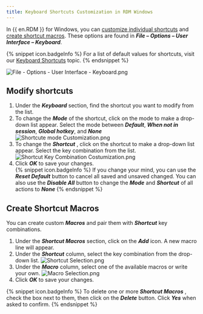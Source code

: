 ```yaml
---
title: Keyboard Shortcuts Customization in RDM Windows
---
```

In {{ en.RDM }} for Windows, you can [customize individual shortcuts](#modify) and [create shortcut macros](#create). These options are found in ***File – Options – User Interface – Keyboard***.

{% snippet icon.badgeInfo %}
For a list of default values for shortcuts, visit our [Keyboard Shortcuts](https://help.remotedesktopmanager.com/support_keyboardshortcuts.html) topic.
{% endsnippet %}

![File - Options - User Interface - Keyboard.png](/img/en/kb/kb2093.png)

## Modify shortcuts
<a name="modify"></a>

1. Under the ***Keyboard*** section, find the shortcut you want to modify from the list.
1. To change the ***Mode*** of the shortcut, click on the mode to make a drop-down list appear. Select the mode between ***Default***, ***When not in session***, ***Global hotkey***, and ***None***
![Shortcute mode Customization.png](/img/en/kb/kb2096.png)
1. To change the ***Shortcut*** , click on the shortcut to make a drop-down list appear. Select the key combination from the list.  
![Shortcut Key Combination Costumization.png](/img/en/kb/kb2097.png)
1. Click ***OK*** to save your changes.  
{% snippet icon.badgeInfo %}
If you change your mind, you can use the ***Reset Default*** button to cancel all saved and unsaved changed. You can also use the ***Disable All*** button to change the ***Mode*** and ***Shortcut*** of all actions to ***None***
{% endsnippet %}

## Create Shortcut Macros
<a name="create"></a>

You can create custom ***Macros*** and pair them with ***Shortcut*** key combinations.

1. Under the ***Shortcut Macros*** section, click on the ***Add*** icon. A new macro line will appear.
1. Under the ***Shortcut*** column, select the key combination from the drop-down list.
![Shortcut Selection.png](/img/en/kb/kb2099.png)
1. Under the ***Macro*** column, select one of the available macros or write your own.
![Macro Selection.png](/img/en/kb/kb2100.png)
1. Click ***OK*** to save your changes. 

{% snippet icon.badgeInfo %}
To delete one or more ***Shortcut Macros*** , check the box next to them, then click on the ***Delete*** button. Click ***Yes*** when asked to confirm.
{% endsnippet %}
